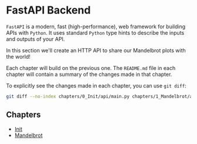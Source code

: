 # FastAPI Backend

`FastAPI` is a modern, fast (high-performance), web framework for building APIs with `Python`.
It uses standard `Python` type hints to describe the inputs and outputs of your API.

In this section we'll create an HTTP API to share our Mandelbrot plots with the world!

Each chapter will build on the previous one.
The `README.md` file in each chapter will contain a summary of the changes made in that chapter.

To explicitly see the changes made in each chapter, you can use `git diff`:

```bash
git diff --no-index chapters/0_Init/api/main.py chapters/1_Mandelbrot/api/main.py
```

## Chapters

-   [Init](./chapters/0_Init/README.md)
-   [Mandelbrot](./chapters/1_Mandelbrot/README.md)
